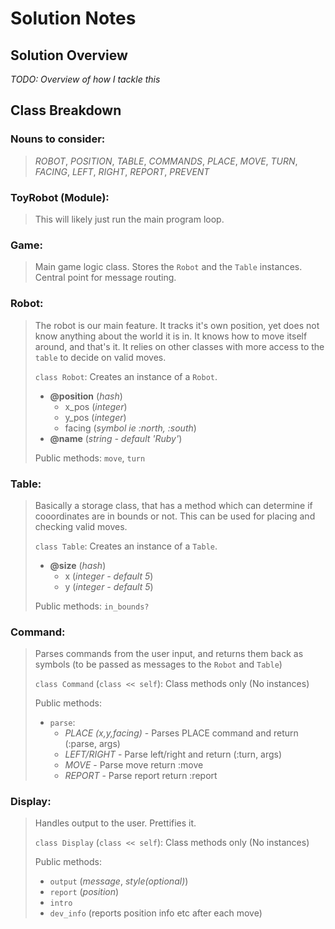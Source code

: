 Solution Notes
==============

Solution Overview
-----------------

*TODO: Overview of how I tackle this*

Class Breakdown
---------------
### **Nouns to consider**: 
>*ROBOT*, *POSITION*, *TABLE*, *COMMANDS*, *PLACE*, *MOVE*, *TURN*, *FACING*, *LEFT*, *RIGHT*, *REPORT*, *PREVENT*

### **ToyRobot (Module)**: 
>This will likely just run the main program loop. 

### **Game**:
>Main game logic class. Stores the `Robot` and the `Table` instances. Central point for message routing.

### **Robot**: 
>The robot is our main feature. It tracks it's own position, yet does not know anything about the world it is in. It knows how to move itself around, and that's it. It relies on other classes with more access to the `table` to decide on valid moves.
>
>`class Robot`: Creates an instance of a `Robot`.
> - **@position** (*hash*) 
>   - x_pos (*integer*)
>   - y_pos (*integer*)
>   - facing (*symbol ie :north, :south*)
> - **@name** (*string - default 'Ruby'*) 
>
>Public methods: `move`, `turn`

### **Table**: 
>Basically a storage class, that has a method which can determine if cooordinates are in bounds or not. This can be used for placing and checking valid moves.
>
>`class Table`: Creates an instance of a `Table`.
> - **@size** (*hash*) 
>   - x (*integer - default 5*)
>   - y (*integer - default 5*)
>
>Public methods: `in_bounds?`

### **Command**:
>Parses commands from the user input, and returns them back as symbols (to be passed as messages to the `Robot` and `Table`)
>
>`class Command` (`class << self`): Class methods only (No instances)
>
>Public methods:
> - `parse`:
>   - *PLACE (x,y,facing)* - Parses PLACE command and return (:parse, args)
>   - *LEFT/RIGHT* - Parse left/right and return (:turn, args)
>   - *MOVE* - Parse move return :move
>   - *REPORT* - Parse report return :report

### **Display**:
>Handles output to the user. Prettifies it. 
>
>`class Display` (`class << self`): Class methods only (No instances)
>
>Public methods:
> - `output` (*message*, *style(optional)*)
> - `report` (*position*)
> - `intro`
> - `dev_info` (reports position info etc after each move)

